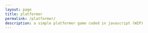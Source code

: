 ```yaml
---
layout: page
title: platformer
permalink: /platformer/
description: a simple platformer game coded in javascript (WIP)
---
```

<div id="msg"></div>
<canvas id="canvas" width="600" height="400"></canvas>
<script src="https://cdn.jsdelivr.net/gh/kaisoapbox/simple-platformer/platformer.js" type="text/javascript"></script>